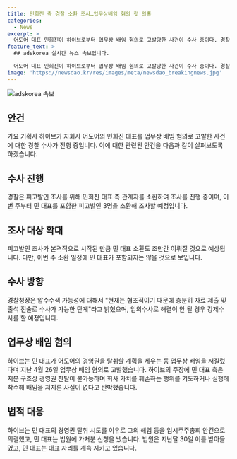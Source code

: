 ```yaml
---
title: 민희진 측 경찰 소환 조사…업무상배임 혐의 첫 의혹
categories:
  - News
excerpt: >
  어도어 대표 민희진이 하이브로부터 업무상 배임 혐의로 고발당한 사건이 수사 중이다. 경찰은 피고발인 조사를 시작하며, 민 대표를 포함한 피고발인 3명을 조만간 소환할 예정이다. 하이브는 경영권 찬탈 시도를 이유로 민 대표를 해임 결의하고, 민 대표는 법원에 가처분 신청을 제출한 상황이다. 이에 대해 민 대표 측은 경영권 찬탈이 불가능하다고 반박하고 있다. 현재 피고발인 조사가 본격적으로 시작되면서 민 대표 소환 가능성이 높아졌다.
feature_text: >
  ## adskorea 실시간 뉴스 속보입니다.

  어도어 대표 민희진이 하이브로부터 업무상 배임 혐의로 고발당한 사건이 수사 중이다. 경찰은 피고발인 조사를 시작하며, 민 대표를 포함한 피고발인 3명을 조만간 소환할 예정이다. 하이브는 경영권 찬탈 시도를 이유로 민 대표를 해임 결의하고, 민 대표는 법원에 가처분 신청을 제출한 상황이다. 이에 대해 민 대표 측은 경영권 찬탈이 불가능하다고 반박하고 있다. 현재 피고발인 조사가 본격적으로 시작되면서 민 대표 소환 가능성이 높아졌다.
image: 'https://newsdao.kr/res/images/meta/newsdao_breakingnews.jpg'
---
```


<p><img src="https://newsdao.kr/res/images/meta/newsdao_breakingnews.jpg" alt="adskorea 속보" /></p>

<h2 data-ke-size="size26">안건</h2>

<p data-ke-size="size16">가요 기획사 하이브가 자회사 어도어의 민희진 대표를 업무상 배임 혐의로 고발한 사건에 대한 경찰 수사가 진행 중입니다. 이에 대한 관련된 안건을 다음과 같이 살펴보도록 하겠습니다.</p>

<h2 data-ke-size="size26">수사 진행</h2>

<p data-ke-size="size16">경찰은 피고발인 조사를 위해 민희진 대표 측 관계자를 소환하여 조사를 진행 중이며, 이번 주부터 민 대표를 포함한 피고발인 3명을 소환해 조사할 예정입니다.</p>

<h2 data-ke-size="size26">조사 대상 확대</h2>

<p data-ke-size="size16">피고발인 조사가 본격적으로 시작된 만큼 민 대표 소환도 조만간 이뤄질 것으로 예상됩니다. 다만, 이번 주 소환 일정에 민 대표가 포함되지는 않을 것으로 보입니다.</p>

<h2 data-ke-size="size26">수사 방향</h2>

<p data-ke-size="size16">경찰청장은 압수수색 가능성에 대해서 "현재는 협조적이기 때문에 충분히 자료 제출 및 출석 진술로 수사가 가능한 단계"라고 밝혔으며, 임의수사로 해결이 안 될 경우 강제수사를 할 예정입니다.</p>

<h2 data-ke-size="size26">업무상 배임 혐의</h2>

<p data-ke-size="size16">하이브는 민 대표가 어도어의 경영권을 탈취할 계획을 세우는 등 업무상 배임을 저질렀다며 지난 4월 26일 업무상 배임 혐의로 고발했습니다. 하이브의 주장에 민 대표 측은 지분 구조상 경영권 찬탈이 불가능하며 회사 가치를 훼손하는 행위를 기도하거나 실행에 착수해 배임을 저지른 사실이 없다고 반박했습니다.</p>

<h2 data-ke-size="size26">법적 대응</h2>

<p data-ke-size="size16">하이브는 민 대표의 경영권 탈취 시도를 이유로 그의 해임 등을 임시주주총회 안건으로 의결했고, 민 대표는 법원에 가처분 신청을 냈습니다. 법원은 지난달 30일 이를 받아들였고, 민 대표는 대표 자리를 계속 지키고 있습니다.</p>

